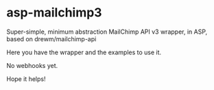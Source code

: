# asp-mailchimp3
Super-simple, minimum abstraction MailChimp API v3 wrapper, in ASP, based on drewm/mailchimp-api

Here you have the wrapper and the examples to use it.

No webhooks yet.

Hope it helps!
